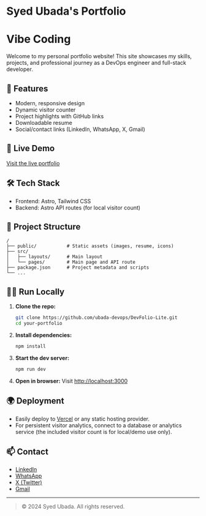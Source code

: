 # Syed Ubada's Portfolio
# Vibe Coding

Welcome to my personal portfolio website! This site showcases my skills, projects, and professional journey as a DevOps engineer and full-stack developer.

## 🌟 Features
- Modern, responsive design
- Dynamic visitor counter
- Project highlights with GitHub links
- Downloadable resume
- Social/contact links (LinkedIn, WhatsApp, X, Gmail)

## 🚀 Live Demo
[Visit the live portfolio](https://devfolio-lite.vercel.app/) <!-- Update with your actual deployed URL -->

## 🛠️ Tech Stack
- Frontend: Astro, Tailwind CSS
- Backend: Astro API routes (for local visitor count)

## 📂 Project Structure
```
/
├── public/           # Static assets (images, resume, icons)
├── src/
│   ├── layouts/      # Main layout
│   └── pages/        # Main page and API route
├── package.json      # Project metadata and scripts
└── ...
```

## 🏃‍♂️ Run Locally
1. **Clone the repo:**
   ```sh
   git clone https://github.com/ubada-devops/DevFolio-Lite.git
   cd your-portfolio
   ```
2. **Install dependencies:**
   ```sh
   npm install
   ```
3. **Start the dev server:**
   ```sh
   npm run dev
   ```
4. **Open in browser:**
   Visit [http://localhost:3000](http://localhost:3000)

## 🌍 Deployment
- Easily deploy to [Vercel](https://vercel.com/) or any static hosting provider.
- For persistent visitor analytics, connect to a database or analytics service (the included visitor count is for local/demo use only).

## 📫 Contact
- [LinkedIn](www.linkedin.com/in/ubada-devops)
- [WhatsApp](https://wa.me/+917483956344)
- [X (Twitter)](https://x.com/Ubada_DevOps)
- [Gmail](mailto:Ubada.devops@gmail.com)

---

> © 2024 Syed Ubada. All rights reserved.

